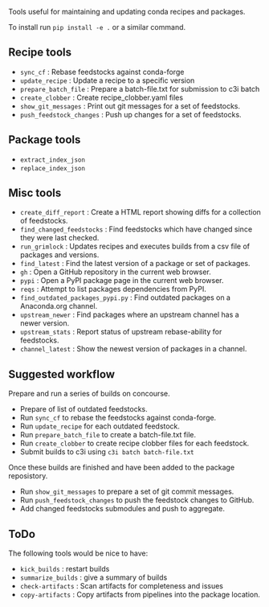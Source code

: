 Tools useful for maintaining and updating conda recipes and packages.

To install run `pip install -e .` or a similar command.

Recipe tools
------------

* `sync_cf` : Rebase feedstocks against conda-forge
* `update_recipe` : Update a recipe to a specific version
* `prepare_batch_file` : Prepare a batch-file.txt for submission to c3i batch
* `create_clobber` : Create recipe_clobber.yaml files
* `show_git_messages` : Print out git messages for a set of feedstocks.
* `push_feedstock_changes` : Push up changes for a set of feedstocks.

Package tools
-------------

* `extract_index_json`
* `replace_index_json`

Misc tools
----------
* `create_diff_report` : Create a HTML report showing diffs for a collection of feedstocks.
* `find_changed_feedstocks` : Find feedstocks which have changed since they were last checked.
* `run_grimlock` : Updates recipes and executes builds from a csv file of packages and versions.
* `find_latest` : Find the latest version of a package or set of packages.
* `gh` : Open a GitHub repository in the current web browser.
* `pypi` : Open a PyPI package page in the current web browser.
* `reqs` : Attempt to list packages dependencies from PyPI.
* `find_outdated_packages_pypi.py` : Find outdated packages on a Anaconda.org channel.
* `upstream_newer` : Find packages where an upstream channel has a newer version.
* `upstream_stats` : Report status of upstream rebase-ability for feedstocks.
* `channel_latest` : Show the newest version of packages in a channel.


Suggested workflow
------------------

Prepare and run a series of builds on concourse.

* Prepare of list of outdated feedstocks.
* Run `sync_cf` to rebase the feedstocks against conda-forge.
* Run `update_recipe` for each outdated feedstock.
* Run `prepare_batch_file` to create a batch-file.txt file.
* Run `create_clobber` to create recipe clobber files for each feedstock.
* Submit builds to c3i using `c3i batch batch-file.txt` 

Once these builds are finished and have been added to the package reposistory.

* Run `show_git_messages` to prepare a set of git commit messages.
* Run `push_feedstock_changes` to push the feedstock changes to GitHub.
* Add changed feedstocks submodules and push to aggregate.


ToDo
----
The following tools would be nice to have:

* `kick_builds` : restart builds
* `summarize_builds` : give a summary of builds
* `check-artifacts` : Scan artifacts for completeness and issues
* `copy-artifacts` : Copy artifacts from pipelines into the package location.
